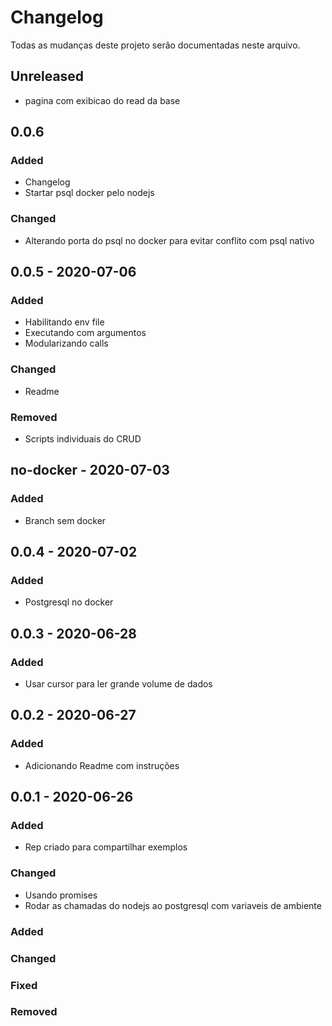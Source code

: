 # Changelog
Todas as mudanças deste projeto serão documentadas neste arquivo.

## Unreleased
- pagina com exibicao do read da base

## 0.0.6
### Added
- Changelog
- Startar psql docker pelo nodejs
  
### Changed
- Alterando porta do psql no docker para evitar conflito com psql nativo

## 0.0.5 - 2020-07-06
### Added
- Habilitando env file
- Executando com argumentos
- Modularizando calls
  
### Changed
- Readme

### Removed
- Scripts individuais do CRUD

## no-docker - 2020-07-03
### Added
- Branch sem docker

## 0.0.4 - 2020-07-02
### Added
- Postgresql no docker

## 0.0.3 - 2020-06-28
### Added
- Usar cursor para ler grande volume de dados

## 0.0.2 - 2020-06-27
### Added
- Adicionando Readme com instruções

## 0.0.1 - 2020-06-26
### Added
- Rep criado para compartilhar exemplos
  
### Changed
- Usando promises
- Rodar as chamadas do nodejs ao postgresql com variaveis de ambiente
  
### Added
### Changed
### Fixed
### Removed

